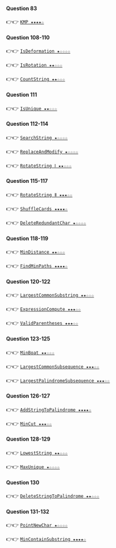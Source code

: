 #### Question 83

👉👉  [`KMP ★★★★☆`](https://github.com/jevishoo/algorithm_learning/blob/master/code/String/KMP.java)

#### Question 108-110

👉👉  [`IsDeformation ★☆☆☆☆`](https://github.com/jevishoo/algorithm_learning/blob/master/code/String/IsDeformation.java)

👉👉  [`IsRotation ★★☆☆☆`](https://github.com/jevishoo/algorithm_learning/blob/master/code/String/IsRotation.java)

👉👉  [`CountString ★★☆☆☆`](https://github.com/jevishoo/algorithm_learning/blob/master/code/String/CountString.java)

#### Question 111

👉👉  [`IsUnique ★★☆☆☆`](https://github.com/jevishoo/algorithm_learning/blob/master/code/String/IsUnique.java)

#### Question 112-114

👉👉  [`SearchString ★☆☆☆☆`](https://github.com/jevishoo/algorithm_learning/blob/master/code/String/SearchString.java)

👉👉  [`ReplaceAndModify ★☆☆☆☆`](https://github.com/jevishoo/algorithm_learning/blob/master/code/String/ReplaceAndModify.java)

👉👉  [`RotateString Ⅰ ★★☆☆☆`](https://github.com/jevishoo/algorithm_learning/blob/master/code/String/RotateString.java)

#### Question 115-117

👉👉  [`RotateString Ⅱ ★★★☆☆`](https://github.com/jevishoo/algorithm_learning/blob/master/code/String/RotateString.java)

👉👉  [`ShuffleCards ★★★★☆`](https://github.com/jevishoo/algorithm_learning/blob/master/code/String/ShuffleCards.java)

👉👉  [`DeleteRedundantChar ★☆☆☆☆`](https://github.com/jevishoo/algorithm_learning/blob/master/code/String/DeleteRedundantChar.java)

#### Question 118-119

👉👉  [`MinDistance ★★☆☆☆`](https://github.com/jevishoo/algorithm_learning/blob/master/code/String/MinDistance.java)

👉👉  [`FindMinPaths ★★★★☆`](https://github.com/jevishoo/algorithm_learning/blob/master/code/String/FindMinPaths.java)

#### Question 120-122

👉👉  [`LargestCommonSubstring ★★☆☆☆`](https://github.com/jevishoo/algorithm_learning/blob/master/code/String/LargestCommonSubstring.java)

👉👉  [`ExpressionCompute ★★★☆☆`](https://github.com/jevishoo/algorithm_learning/blob/master/code/String/ExpressionCompute.java)

👉👉  [`ValidParentheses ★★★☆☆`](https://github.com/jevishoo/algorithm_learning/blob/master/code/String/ValidParentheses.java)

#### Question 123-125

👉👉  [`MinBoat ★★☆☆☆`](https://github.com/jevishoo/algorithm_learning/blob/master/code/String/MinBoat.java)

👉👉  [`LargestCommonSubsequence ★★★☆☆`](https://github.com/jevishoo/algorithm_learning/blob/master/code/String/LargestCommonSubsequence.java)

👉👉  [`LargestPalindromeSubsequence ★★★☆☆`](https://github.com/jevishoo/algorithm_learning/blob/master/code/String/LargestPalindromeSubsequence.java)

#### Question 126-127

👉👉  [`AddStringToPalindrome ★★★★☆`](https://github.com/jevishoo/algorithm_learning/blob/master/code/String/AddStringToPalindrome.java)

👉👉  [`MinCut ★★★☆☆`](https://github.com/jevishoo/algorithm_learning/blob/master/code/String/MinCut.java)

#### Question 128-129

👉👉  [`LowestString ★★☆☆☆`](https://github.com/jevishoo/algorithm_learning/blob/master/code/String/LowestString.java)

👉👉  [`MaxUnique ★☆☆☆☆`](https://github.com/jevishoo/algorithm_learning/blob/master/code/String/MaxUnique.java)

#### Question 130

👉👉  [`DeleteStringToPalindrome ★★☆☆☆`](https://github.com/jevishoo/algorithm_learning/blob/master/code/String/DeleteStringToPalindrome.java)

#### Question 131-132

👉👉  [`PointNewChar ★☆☆☆☆`](https://github.com/jevishoo/algorithm_learning/blob/master/code/String/PointNewChar.java)

👉👉  [`MinContainSubstring ★★★★☆`](https://github.com/jevishoo/algorithm_learning/blob/master/code/String/MinContainSubstring.java)
